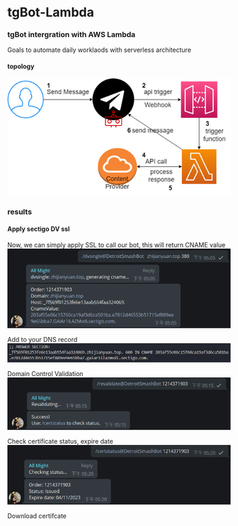 # tgBot-Lambda
### tgBot intergration with AWS Lambda
Goals to automate daily worklaods with serverless architecture
#### topology
![alt text](https://github.com/polo871209/tgBot-Lambda/blob/main/images/topology.png?raw=true)    
### results
#### Apply sectigo DV ssl
Now, we can simply apply SSL to call our bot, this will return CNAME value    
![alt text](https://github.com/polo871209/tgBot-Lambda/blob/main/images/applyssl.png?raw=true)    
       
Add to your DNS record    
![alt text](https://github.com/polo871209/tgBot-Lambda/blob/main/images/dig.png?raw=true)    
      
Domain Control Validation    
![alt text](https://github.com/polo871209/tgBot-Lambda/blob/main/images/revalidate.png?raw=true) 
      
Check certificate status, expire date    
![alt text](https://github.com/polo871209/tgBot-Lambda/blob/main/images/certstatus.png?raw=true)  
      
Download certifcate    
